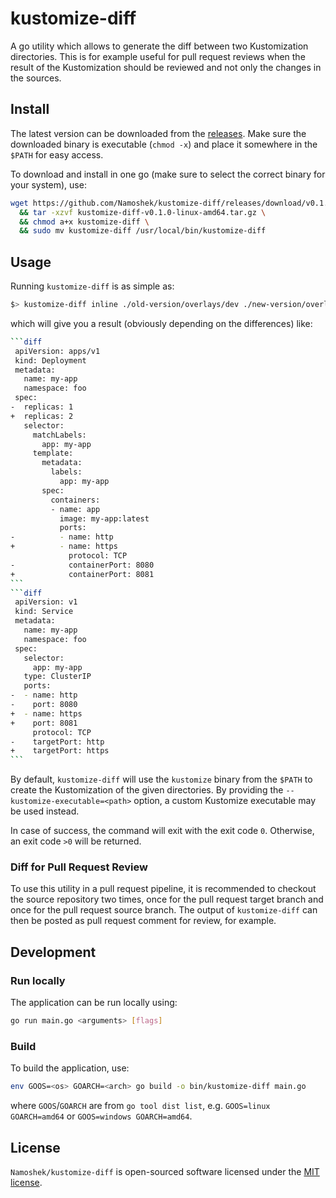 # kustomize-diff

A go utility which allows to generate the diff between two Kustomization directories. This is for example useful for pull request reviews when the result of the Kustomization should be reviewed and not only the changes in the sources.

## Install

The latest version can be downloaded from the [releases](https://github.com/Namoshek/kustomize-diff/releases).
Make sure the downloaded binary is executable (`chmod -x`) and place it somewhere in the `$PATH` for easy access.

To download and install in one go (make sure to select the correct binary for your system), use:

```sh
wget https://github.com/Namoshek/kustomize-diff/releases/download/v0.1.0/kustomize-diff-v0.1.0-linux-amd64.tar.gz \
  && tar -xzvf kustomize-diff-v0.1.0-linux-amd64.tar.gz \
  && chmod a+x kustomize-diff \
  && sudo mv kustomize-diff /usr/local/bin/kustomize-diff
```

## Usage

Running `kustomize-diff` is as simple as:

```sh
$> kustomize-diff inline ./old-version/overlays/dev ./new-version/overlays/dev
```

which will give you a result (obviously depending on the differences) like:

````sh
```diff
 apiVersion: apps/v1
 kind: Deployment
 metadata:
   name: my-app
   namespace: foo
 spec:
-  replicas: 1
+  replicas: 2
   selector:
     matchLabels:
       app: my-app
     template:
       metadata:
         labels:
           app: my-app
       spec:
         containers:
         - name: app
           image: my-app:latest
           ports:
-          - name: http
+          - name: https
             protocol: TCP
-            containerPort: 8080
+            containerPort: 8081
```
```diff
 apiVersion: v1
 kind: Service
 metadata:
   name: my-app
   namespace: foo
 spec:
   selector:
     app: my-app
   type: ClusterIP
   ports:
-  - name: http
-    port: 8080
+  - name: https
+    port: 8081
     protocol: TCP
-    targetPort: http
+    targetPort: https
```
````

By default, `kustomize-diff` will use the `kustomize` binary from the `$PATH` to create the Kustomization of the given directories. By providing the `--kustomize-executable=<path>` option, a custom Kustomize executable may be used instead.

In case of success, the command will exit with the exit code `0`. Otherwise, an exit code `>0` will be returned.

### Diff for Pull Request Review

To use this utility in a pull request pipeline, it is recommended to checkout the source repository two times, once for the pull request target branch and once for the pull request source branch. The output of `kustomize-diff` can then be posted as pull request comment for review, for example.

## Development

### Run locally

The application can be run locally using:

```sh
go run main.go <arguments> [flags]
```

### Build

To build the application, use:

```sh
env GOOS=<os> GOARCH=<arch> go build -o bin/kustomize-diff main.go
```

where `GOOS`/`GOARCH` are from `go tool dist list`, e.g. `GOOS=linux GOARCH=amd64` or `GOOS=windows GOARCH=amd64`.

## License

`Namoshek/kustomize-diff` is open-sourced software licensed under the [MIT license](LICENSE).
